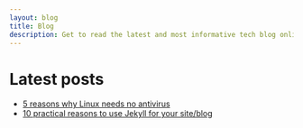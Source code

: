 ```yaml
---
layout: blog
title: Blog
description: Get to read the latest and most informative tech blog online.
---
```


# Latest posts

* [5 reasons why Linux needs no antivirus](why-linux-needs-no-antivirus)
* [10 practical reasons to use Jekyll for your site/blog](reasons-to-use-jekyll.html)


